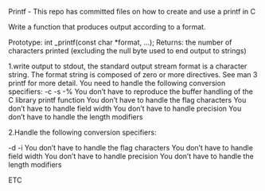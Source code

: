 Printf - This repo has committed files on how to create and use a printf in C

Write a function that produces output according to a format.

Prototype: int _printf(const char *format, ...);
Returns: the number of characters printed (excluding the null byte used to end output to strings)

1.write output to stdout, the standard output stream
format is a character string. The format string is composed of zero or more directives. See man 3 printf for more detail. You need to handle the following conversion specifiers:
-c
-s
-%
You don’t have to reproduce the buffer handling of the C library printf function
You don’t have to handle the flag characters
You don’t have to handle field width
You don’t have to handle precision
You don’t have to handle the length modifiers

2.Handle the following conversion specifiers:

-d
-i
You don’t have to handle the flag characters
You don’t have to handle field width
You don’t have to handle precision
You don’t have to handle the length modifiers

ETC
